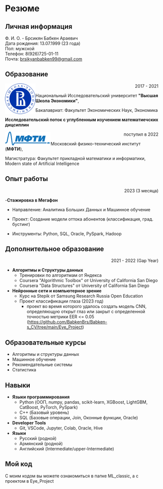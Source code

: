 # Резюме
## Личная информация
Ф. И. О. - Брсикян Бабкен Араевич  
Дата рождения: 13.07.1999 (23 года)  
Пол: мужской  
Телефон: 8(926)725-01-11  
Почта: brsikyanbabken99@gmail.com

## Образование
<img align="left" src = "hse.png" width = "100"> <p align="right">2017 - 2021</p>
Национальный Исследовательский университет **"Высшая Школа Экономики"**,

<p align="left">Бакалавриат: Факультет Экономических Наук, Экономика</p> 

**Исследовательский поток с углубленным изучением математиечских дицсиплин**  


<img align="left" src = "MIPT_logo.png" width = "150"> <p align="right">поступил в 2022</p>
Московский физико-технический институт (**МФТИ**),

<p align="left">Магистратура: Факультет прикладной математики и информатики, Modern state of Artificial Intelligence</p> 

## Опыт работы
<p align="right">2023 (3 месяца)</p>

-**Стажировка в Мегафон**

- Направление: Аналитика Больших Данных и Машинное обучение

- Проект: Создание модели оттока абонентов (классификация, град. бустинг)

- Инструменты: Python, SQL, Oracle, PySpark, Hadoop

## Дополнительное образование
<p align="right">2021 - 2022 (Gap Year)</p>

- **Алгоритмы и Структуры данных**  
  - Тренировки по алгоритмам от Яндекса  
  - Coursera "Algorithmic Toolbox" от University of California San Diego 
  - Coursera "Data Structures" от University of California San Diego  
- **Нейронные сети и компьютерное зрение**  
  - Курс на Stepik от Samsung Research Russia Open Education
  - Проект классификации глаза (2023 год)
    - проект во время которого удалось создать модель CNN, определяющую открыт глаз или закрыт  с определенной точностью метрики EER <= 0.05
    (https://github.com/BabkenBrs/Babken-s_CV/tree/main/Eye_Project)

## Образовательные курсы
- Алгоритмы и структуры данных
- Машинное обучение
- Рекомендательные системы
- Статистика

## Навыки
- **Языки программирования**
  - Python (ООП, numpy, pandas, scikit-learn, XGBoost, LightGBM, CatBoost, PyTorch, PySpark)
  - C++ (Базовый уровень)
  - SQL (Базовые операции, Join, Оконные функции, Oracle)
- **Developer Tools**
  - Git, VSCode, Jupyter, Colab, Oracle, Hive
- **Языки**
  - Русский (родной)
  - Армянский (родной)
  - Английский (Intermediate/upper-Intermediate)

## Мой код
С моим кодом вы можете ознакомиться в папке ML_classiс, а с проектом в Eye_Project
